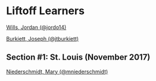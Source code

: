 # Liftoff Learners
[Wills, Jordan (@jordo14)](https://github.com/jordo14/liftoff-assignments)

[Burkiett, Joseph (@jtburkiett)](https://github.com/jtburkiett/liftoff-assigments)

## Section \#1: St. Louis (November 2017)
[Niederschmidt, Mary (@mniederschmidt)](https://github.com/mniederschmidt/liftoff-assignments)
